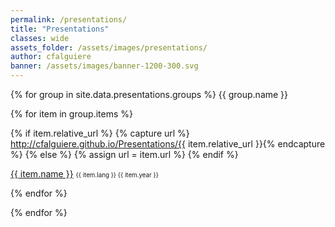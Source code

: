 ```yaml
---
permalink: /presentations/
title: "Presentations"
classes: wide
assets_folder: /assets/images/presentations/
author: cfalguiere
banner: /assets/images/banner-1200-300.svg
---
```

{% for group in site.data.presentations.groups %}
{{ group.name }}

  {% for item in group.items %}

  {% if item.relative_url  %}
    {% capture url %} http://cfalguiere.github.io/Presentations/{{ item.relative_url }}{% endcapture %}
  {% else %}
    {% assign url = item.url %}
  {% endif %}

  <a href="{{ url }}" target="blank">{{ item.name }}</a> <span style="font-size: 0.7em">{{ item.lang }}  {{ item.year }}</span>

  {% endfor %}

{% endfor %}
